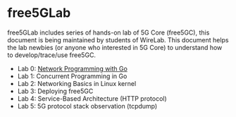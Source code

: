 # free5GLab

free5GLab includes series of hands-on lab of 5G Core (free5GC), this document is being maintained by students of WireLab.
This document helps the lab newbies (or anyone who interested in 5G Core) to understand how to develop/trace/use free5GC.
* Lab 0: [Network Programming with Go](https://github.com/ianchen0119/free5GLab/blob/master/lab0/README.md)
* Lab 1: Concurrent Programming in Go
* Lab 2: Networking Basics in Linux kernel
* Lab 3: Deploying free5GC
* Lab 4: Service-Based Architecture (HTTP protocol)
* Lab 5: 5G protocol stack observation (tcpdump)
